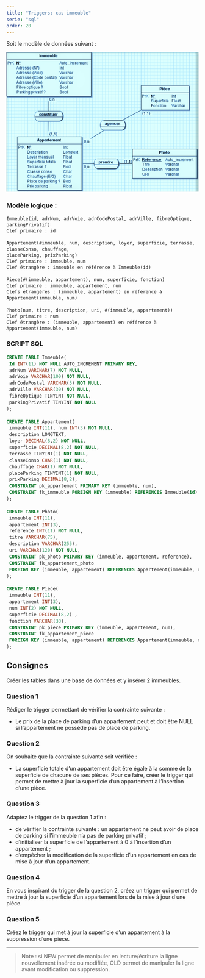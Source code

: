 ```yaml
---
title: "Triggers: cas immeuble"
serie: "sql"
order: 20
---
```


Soit le modèle de données suivant :

![image](img/triggers_1.png)

### Modèle logique : 

```
Immeuble(id, adrNum, adrVoie, adrCodePostal, adrVille, fibreOptique, parkingPrivatif)
Clef primaire : id

Appartement(#immeuble, num, description, loyer, superficie, terrasse, classeConso, chauffage, 
placeParking, prixParking)
Clef primaire : immeuble, num
Clef étrangère : immeuble en référence à Immeuble(id)

Piece(#(immeuble, appartement), num, superficie, fonction)
Clef primaire : immeuble, appartement, num
Clefs étrangères : (immeuble, appartement) en référence à Appartement(immeuble, num)

Photo(num, titre, description, uri, #(immeuble, appartement))
Clef primaire : num
Clef étrangère : (immeuble, appartement) en référence à Appartement(immeuble, num)
```

### SCRIPT SQL 

```sql
CREATE TABLE Immeuble(
 Id INT(11) NOT NULL AUTO_INCREMENT PRIMARY KEY, 
 adrNum VARCHAR(7) NOT NULL, 
 adrVoie VARCHAR(100) NOT NULL, 
 adrCodePostal VARCHAR(5) NOT NULL, 
 adrVille VARCHAR(30) NOT NULL, 
 fibreOptique TINYINT NOT NULL, 
 parkingPrivatif TINYINT NOT NULL
);

CREATE TABLE Appartement(
 immeuble INT(11), num INT(3) NOT NULL, 
 description LONGTEXT, 
 loyer DECIMAL(8,2) NOT NULL, 
 superficie DECIMAL(8,2) NOT NULL, 
 terrasse TINYINT(1) NOT NULL, 
 classeConso CHAR(1) NOT NULL, 
 chauffage CHAR(1) NOT NULL,
 placeParking TINYINT(1) NOT NULL, 
 prixParking DECIMAL(8,2),
 CONSTRAINT pk_appartement PRIMARY KEY (immeuble, num),
 CONSTRAINT fk_immeuble FOREIGN KEY (immeuble) REFERENCES Immeuble(id)
);

CREATE TABLE Photo(
 immeuble INT(11), 
 appartement INT(3), 
 reference INT(11) NOT NULL,
 titre VARCHAR(75), 
 description VARCHAR(255), 
 uri VARCHAR(120) NOT NULL,
 CONSTRAINT pk_photo PRIMARY KEY (immeuble, appartement, reference),
 CONSTRAINT fk_appartement_photo
 FOREIGN KEY (immeuble, appartement) REFERENCES Appartement(immeuble, num) 
);

CREATE TABLE Piece(
 immeuble INT(11), 
 appartement INT(3), 
 num INT(2) NOT NULL, 
 superficie DECIMAL(8,2) , 
 fonction VARCHAR(30),
 CONSTRAINT pk_piece PRIMARY KEY (immeuble, appartement, num),
 CONSTRAINT fk_appartement_piece 
 FOREIGN KEY (immeuble, appartement) REFERENCES Appartement(immeuble, num)
);
```

## Consignes 

Créer les tables dans une base de données et y insérer 2 immeubles.

### Question 1

Rédiger le trigger permettant de vérifier la contrainte suivante : 

- Le prix de la place de parking d’un appartement peut et doit être NULL si l’appartement ne possède pas de place de parking. 


### Question 2

On souhaite que la contrainte suivante soit vérifiée : 

- La superficie totale d’un appartement doit être égale à la somme de la superficie de chacune de ses pièces. Pour ce faire, créer le trigger qui permet de mettre à jour la superficie d’un appartement à l’insertion d’une pièce.


### Question 3

Adaptez le trigger de la question 1 afin :

- de vérifier la contrainte suivante : un appartement ne peut avoir de place de parking si l’immeuble n’a pas de parking privatif ;
- d’initialiser la superficie de l’appartement à 0 à l’insertion d’un appartement ;
- d’empêcher la modification de la superficie d’un appartement en cas de mise à jour d’un appartement.


### Question 4

En vous inspirant du trigger de la question 2, créez un trigger qui permet de mettre à jour la superficie 
d’un appartement lors de la mise à jour d’une pièce. 

### Question 5 

Créez le trigger qui met à jour la superficie d’un appartement à la suppression d’une pièce.

---

> Note : si NEW permet de manipuler en lecture/écriture la ligne nouvellement insérée ou modifiée, OLD permet de manipuler la ligne avant modification ou suppression.
